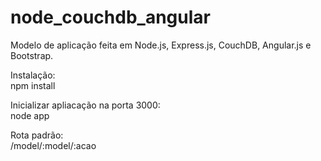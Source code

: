 # node_couchdb_angular
Modelo de aplicação feita em Node.js, Express.js,  CouchDB, Angular.js e Bootstrap.

Instalação:</br>
  npm install</br>
  
Inicializar apliacação na porta 3000:</br>
  node app</br>
  
Rota padrão:</br>
  /model/:model/:acao
